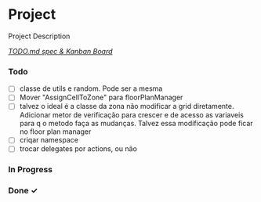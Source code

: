 # Project

Project Description

<em>[TODO.md spec & Kanban Board](https://bit.ly/3fCwKfM)</em>

### Todo

- [ ] classe de utils e random. Pode ser a mesma  
- [ ] Mover "AssignCellToZone" para floorPlanManager  
- [ ] talvez o ideal é a classe da zona não modificar a grid diretamente. Adicionar metor de verificação para crescer e de acesso as variaveis para q o metodo faça as mudanças. Talvez essa modificação pode ficar no floor plan manager  
- [ ] criqar namespace  
- [ ] trocar delegates por actions, ou não  

### In Progress


### Done ✓


